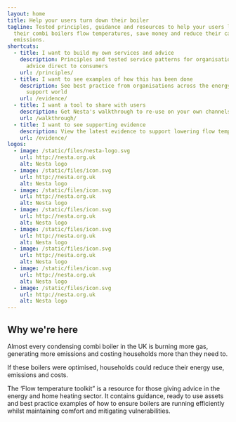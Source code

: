 ```yaml
---
layout: home
title: Help your users turn down their boiler
tagline: Tested principles, guidance and resources to help your users lower
  their combi boilers flow temperatures, save money and reduce their carbon
  emissions.
shortcuts:
  - title: I want to build my own services and advice
    description: Principles and tested service patterns for organisations that offer
      advice direct to consumers
    url: /principles/
  - title: I want to see examples of how this has been done
    description: See best practice from organisations across the energy and consumer
      support world
    url: /evidence/
  - title: I want a tool to share with users
    description: Get Nesta's walkthrough to re-use on your own channels
    url: /walkthrough/
  - title: I want to see supporting evidence
    description: View the latest evidence to support lowering flow temperatures.
    url: /evidence/
logos:
  - image: /static/files/nesta-logo.svg
    url: http://nesta.org.uk
    alt: Nesta logo
  - image: /static/files/icon.svg
    url: http://nesta.org.uk
    alt: Nesta logo
  - image: /static/files/icon.svg
    url: http://nesta.org.uk
    alt: Nesta logo
  - image: /static/files/icon.svg
    url: http://nesta.org.uk
    alt: Nesta logo
  - image: /static/files/icon.svg
    url: http://nesta.org.uk
    alt: Nesta logo
  - image: /static/files/icon.svg
    url: http://nesta.org.uk
    alt: Nesta logo
  - image: /static/files/icon.svg
    url: http://nesta.org.uk
    alt: Nesta logo
  - image: /static/files/icon.svg
    url: http://nesta.org.uk
    alt: Nesta logo
---
```

## Why we're here

Almost every condensing combi boiler in the UK is burning more gas, generating more emissions and costing households more than they need to.

If these boilers were optimised, households could reduce their energy use, emissions and costs.

The ‘Flow temperature toolkit” is a resource for those giving advice in the energy and home heating sector. It contains guidance, ready to use assets and best practice examples of how to ensure boilers are running efficiently whilst maintaining comfort and mitigating vulnerabilities.